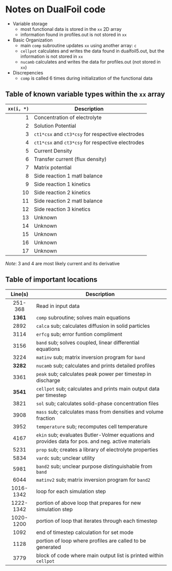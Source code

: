 # Notes on DualFoil code

* Variable storage
  + most functional data is stored in the `xx` 2D array
  + information found in profiles.out is not stored in `xx`
* Basic Organization
  + main `comp` subroutine updates `xx` using another array: `c`
  + `cellpot` calculates and writes the data found in dualfoil5.out, but the information is not stored in `xx`
  + `nucamb` calculates and writes the data for profiles.out (not stored in `xx`)
* Discrepencies
  + `comp` is called 6 times during initialization of the functional data

## Table of known variable types within the `xx` array

| `xx(i, *)` | Description                                       |
|-----------:|---------------------------------------------------|
|          1 | Concentration of electrolyte                      |
|          2 | Solution Potential                                |
|          3 | `ct1*csx` and `ct3*csy` for respective electrodes |
|          4 | `ct1*csx` and `ct3*csy` for respective electrodes |
|          5 | Current Density                                   |
|          6 | Transfer current (flux density)                   |
|          7 | Matrix potential                                  |
|          8 | Side reaction 1 matl balance                      |
|          9 | Side reaction 1 kinetics                          |
|         10 | Side reaction 2 kinetics                          |
|         11 | Side reaction 2 matl balance                      |
|         12 | Side reaction 3 kinetics                          |
|         13 | Unknown                                           |
|         14 | Unknown                                           |
|         15 | Unknown                                           |
|         16 | Unknown                                           |
|         17 | Unknown                                           |

_Note_: 3 and 4 are most likely current and its derivative

## Table of important locations 

| Line(s)  | Description                                                                                        |
|:--------:|----------------------------------------------------------------------------------------------------|
|  251-368 | Read in input data                                                                                 |
| __1361__ | `comp` subroutine; solves main equations                                                           |
|   2892   | `calca` sub; calculates diffusion in solid particles                                               |
|   3114   | `erfcg` sub; error funtion compliment                                                              |
|   3156   | `band` sub; solves coupled, linear differential equations                                          |
|   3224   | `matinv` sub; matrix inversion program for `band`                                                  |
| __3282__ | `nucamb` sub; calculates and prints detailed profiles                                              |
|   3361   | `peak` sub; calculates peak power per timestep in discharge                                        |
| __3541__ | `cellpot` sub; calculates and prints main output data per timestep                                 |
|   3821   | `sol` sub; calculates solid-phase concentration files                                              |
|   3908   | `mass` sub; calculates mass from densities and volume fraction                                     |
|   3952   | `temperature` sub; recomputes cell temperature                                                     |
|   4167   | `ekin` sub; evaluates Butler-Volmer equations and provides data for pos. and neg. active materials |
|   5231   | `prop` sub; creates a library of electrolyte properties                                            |
|   5834   | `vardc` sub; unclear utility                                                                       |
|   5981   | `band2` sub; unclear purpose distinguishable from `band`                                           |
|   6044   | `matinv2` sub; matrix inversion program for `band2`                                                |
|1016-1342 | loop for each simulation step                                                                      |
|1222-1342 | portion of above loop that prepares for new simulation step                                        |
|1020-1200 | portion of loop that iterates through each timestep                                                |
|   1092   | end of timestep calculation for set mode                                                           |
|   1128   | portion of loop where profiles are called to be generated                                          |
|   3779   | block of code where main output list is printed within `cellpot`                                   |


